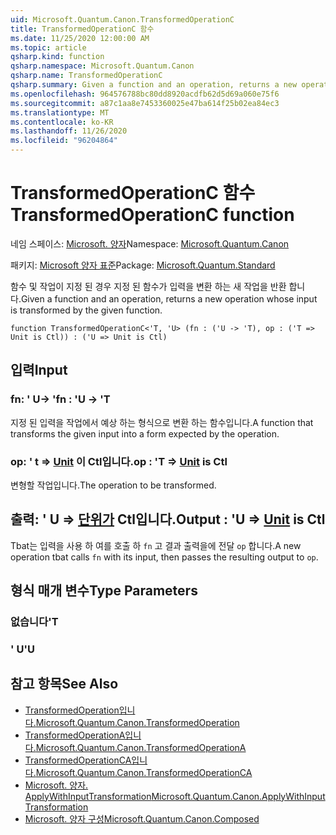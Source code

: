 ```yaml
---
uid: Microsoft.Quantum.Canon.TransformedOperationC
title: TransformedOperationC 함수
ms.date: 11/25/2020 12:00:00 AM
ms.topic: article
qsharp.kind: function
qsharp.namespace: Microsoft.Quantum.Canon
qsharp.name: TransformedOperationC
qsharp.summary: Given a function and an operation, returns a new operation whose input is transformed by the given function.
ms.openlocfilehash: 964576788bc80dd8920acdfb62d5d69a060e75f6
ms.sourcegitcommit: a87c1aa8e7453360025e47ba614f25b02ea84ec3
ms.translationtype: MT
ms.contentlocale: ko-KR
ms.lasthandoff: 11/26/2020
ms.locfileid: "96204864"
---
```

# <a name="transformedoperationc-function"></a><span data-ttu-id="f72fd-102">TransformedOperationC 함수</span><span class="sxs-lookup"><span data-stu-id="f72fd-102">TransformedOperationC function</span></span>

<span data-ttu-id="f72fd-103">네임 스페이스: [Microsoft. 양자](xref:Microsoft.Quantum.Canon)</span><span class="sxs-lookup"><span data-stu-id="f72fd-103">Namespace: [Microsoft.Quantum.Canon](xref:Microsoft.Quantum.Canon)</span></span>

<span data-ttu-id="f72fd-104">패키지: [Microsoft 양자 표준](https://nuget.org/packages/Microsoft.Quantum.Standard)</span><span class="sxs-lookup"><span data-stu-id="f72fd-104">Package: [Microsoft.Quantum.Standard](https://nuget.org/packages/Microsoft.Quantum.Standard)</span></span>


<span data-ttu-id="f72fd-105">함수 및 작업이 지정 된 경우 지정 된 함수가 입력을 변환 하는 새 작업을 반환 합니다.</span><span class="sxs-lookup"><span data-stu-id="f72fd-105">Given a function and an operation, returns a new operation whose input is transformed by the given function.</span></span>

```qsharp
function TransformedOperationC<'T, 'U> (fn : ('U -> 'T), op : ('T => Unit is Ctl)) : ('U => Unit is Ctl)
```


## <a name="input"></a><span data-ttu-id="f72fd-106">입력</span><span class="sxs-lookup"><span data-stu-id="f72fd-106">Input</span></span>

### <a name="fn--u---t"></a><span data-ttu-id="f72fd-107">fn: ' U-> '</span><span class="sxs-lookup"><span data-stu-id="f72fd-107">fn : 'U -> 'T</span></span>

<span data-ttu-id="f72fd-108">지정 된 입력을 작업에서 예상 하는 형식으로 변환 하는 함수입니다.</span><span class="sxs-lookup"><span data-stu-id="f72fd-108">A function that transforms the given input into a form expected by the operation.</span></span>


### <a name="op--t--unit--is-ctl"></a><span data-ttu-id="f72fd-109">op: ' t => [Unit](xref:microsoft.quantum.lang-ref.unit)  이 Ctl입니다.</span><span class="sxs-lookup"><span data-stu-id="f72fd-109">op : 'T => [Unit](xref:microsoft.quantum.lang-ref.unit)  is Ctl</span></span>

<span data-ttu-id="f72fd-110">변형할 작업입니다.</span><span class="sxs-lookup"><span data-stu-id="f72fd-110">The operation to be transformed.</span></span>



## <a name="output--u--unit--is-ctl"></a><span data-ttu-id="f72fd-111">출력: ' U => [단위가](xref:microsoft.quantum.lang-ref.unit)  Ctl입니다.</span><span class="sxs-lookup"><span data-stu-id="f72fd-111">Output : 'U => [Unit](xref:microsoft.quantum.lang-ref.unit)  is Ctl</span></span>

<span data-ttu-id="f72fd-112">Tbat는 입력을 사용 하 여를 호출 하 `fn` 고 결과 출력을에 전달 `op` 합니다.</span><span class="sxs-lookup"><span data-stu-id="f72fd-112">A new operation tbat calls `fn` with its input, then passes the resulting output to `op`.</span></span>

## <a name="type-parameters"></a><span data-ttu-id="f72fd-113">형식 매개 변수</span><span class="sxs-lookup"><span data-stu-id="f72fd-113">Type Parameters</span></span>

### <a name="t"></a><span data-ttu-id="f72fd-114">없습니다</span><span class="sxs-lookup"><span data-stu-id="f72fd-114">'T</span></span>


### <a name="u"></a><span data-ttu-id="f72fd-115">' U</span><span class="sxs-lookup"><span data-stu-id="f72fd-115">'U</span></span>



## <a name="see-also"></a><span data-ttu-id="f72fd-116">참고 항목</span><span class="sxs-lookup"><span data-stu-id="f72fd-116">See Also</span></span>

- [<span data-ttu-id="f72fd-117">TransformedOperation입니다.</span><span class="sxs-lookup"><span data-stu-id="f72fd-117">Microsoft.Quantum.Canon.TransformedOperation</span></span>](xref:Microsoft.Quantum.Canon.TransformedOperation)
- [<span data-ttu-id="f72fd-118">TransformedOperationA입니다.</span><span class="sxs-lookup"><span data-stu-id="f72fd-118">Microsoft.Quantum.Canon.TransformedOperationA</span></span>](xref:Microsoft.Quantum.Canon.TransformedOperationA)
- [<span data-ttu-id="f72fd-119">TransformedOperationCA입니다.</span><span class="sxs-lookup"><span data-stu-id="f72fd-119">Microsoft.Quantum.Canon.TransformedOperationCA</span></span>](xref:Microsoft.Quantum.Canon.TransformedOperationCA)
- [<span data-ttu-id="f72fd-120">Microsoft. 양자. ApplyWithInputTransformation</span><span class="sxs-lookup"><span data-stu-id="f72fd-120">Microsoft.Quantum.Canon.ApplyWithInputTransformation</span></span>](xref:Microsoft.Quantum.Canon.ApplyWithInputTransformation)
- [<span data-ttu-id="f72fd-121">Microsoft. 양자 구성</span><span class="sxs-lookup"><span data-stu-id="f72fd-121">Microsoft.Quantum.Canon.Composed</span></span>](xref:Microsoft.Quantum.Canon.Composed)